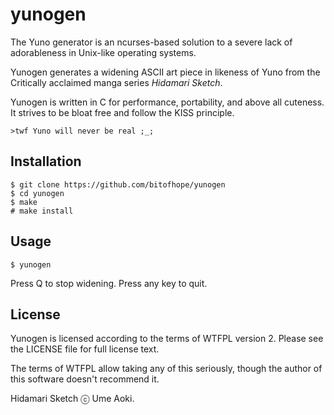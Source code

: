 # yunogen

The Yuno generator is an ncurses-based solution to a severe lack of adorableness in Unix-like operating systems.

Yunogen generates a widening ASCII art piece in likeness of Yuno from the Critically acclaimed manga series *Hidamari Sketch*.

Yunogen is written in C for performance, portability, and above all cuteness. It strives to be bloat free and follow the KISS principle.

    >twf Yuno will never be real ;_;

## Installation

```
$ git clone https://github.com/bitofhope/yunogen
$ cd yunogen
$ make
# make install
```

## Usage

```
$ yunogen
```

Press Q to stop widening. Press any key to quit.

## License

Yunogen is licensed according to the terms of WTFPL version 2. Please see the LICENSE file for full license text.

The terms of WTFPL allow taking any of this seriously, though the author of this software doesn't recommend it.

Hidamari Sketch ⓒ Ume Aoki.

